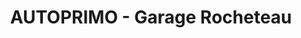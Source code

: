 ---
title: "AUTOPRIMO - Garage Rocheteau"
url: /le-bois-plage-en-re/autoprimo-garage-rocheteau/
shop: réparation de voitures
---